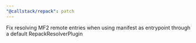 ```yaml
---
"@callstack/repack": patch
---
```


Fix resolving MF2 remote entries when using manifest as entrypoint through a default RepackResolverPlugin
